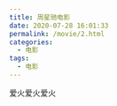 ```yaml
---
title: 周星驰电影
date: 2020-07-28 16:01:33
permalink: /movie/2.html
categories: 
  - 电影
tags: 
  - 电影
---
```



爱火爱火爱火